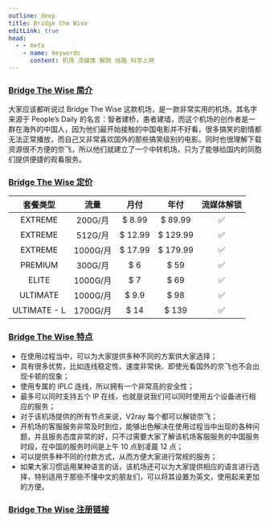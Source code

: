 ```yaml
---
outline: deep
title: Bridge the Wise
editLink: true
head:
  - - meta
    - name: keywords
      content: 机场 流媒体 解锁 线路 科学上网
---
```


### [Bridge The Wise 简介](https://patriot.ninja/aff.php?aff=1471)

大家应该都听说过 Bridge The Wise 这款机场，是一款非常实用的机场。其名字来源于 People’s Daily 的名言：智者建桥，愚者建墙，而这个机场的创作者是一群在海外的中国人，因为他们最开始接触的中国电影并不好看，很多搞笑的剧情都无法正常播放，而自己又非常喜欢国外的那些搞笑级别的电影。同时也很理解下载资源很不方便的奈飞，所以他们就建立了一个中转机场，只为了能够给国内的同胞们提供便捷的观看服务。

### [Bridge The Wise 定价](https://patriot.ninja/aff.php?aff=1471)

|   套餐类型   |   流量   |  月付   |   年付   | 流媒体解锁 |
| :----------: | :------: | :-----: | :------: | :--------: |
|   EXTREME    | 200G/月  | $ 8.99  | $ 89.99  |     ✅     |
|   EXTREME    | 512G/月  | $ 12.99 | $ 129.99 |     ✅     |
|   EXTREME    | 1000G/月 | $ 17.99 | $ 179.99 |     ✅     |
|   PREMIUM    | 300G/月  |   $ 6   |   $ 59   |     ✅     |
|    ELITE     | 1000G/月 |   $ 7   |   $ 69   |     ✅     |
|   ULTIMATE   | 1000G/月 |  $ 9.9  |   $ 98   |     ✅     |
| ULTIMATE - L | 1700G/月 |  $ 14   |  $ 139   |     ✅     |

### [Bridge The Wise 特点](https://patriot.ninja/aff.php?aff=1471)

- 在使用过程当中，可以为大家提供多种不同的方案供大家选择；
- 具有很多优势，比如连线稳定性、速度非常快、即使光看国外的奈飞也不会出现卡顿的现象；
- 使用专属的 IPLC 连线，所以拥有一个非常高的安全性；
- 最多可以同时支持五个 IP 在线，也就是说我们可以同时使用五个设备进行相应的服务；
- 对于该机场提供的所有节点来说，V2ray 每个都可以解锁奈飞；
- 开机场的客服服务非常及时到位，能够出色解决在使用过程当中出现的各种问题，并且服务态度非常的好，只不过需要大家了解该机场客服服务的中国服务时段，在中国的服务时间是上午 10 点到凌晨 12 点；
- 可以提供多种不同的付款方式，从而方便大家进行常规的服务；
- 如果大家习惯运用某种语言的话，该机场还可以为大家提供相应的语言进行选择，特别适用于那些不懂中文的朋友们，可以将其设置为英文，使用起来更加的方便。

### [Bridge The Wise 注册链接](https://patriot.ninja/aff.php?aff=1471)
